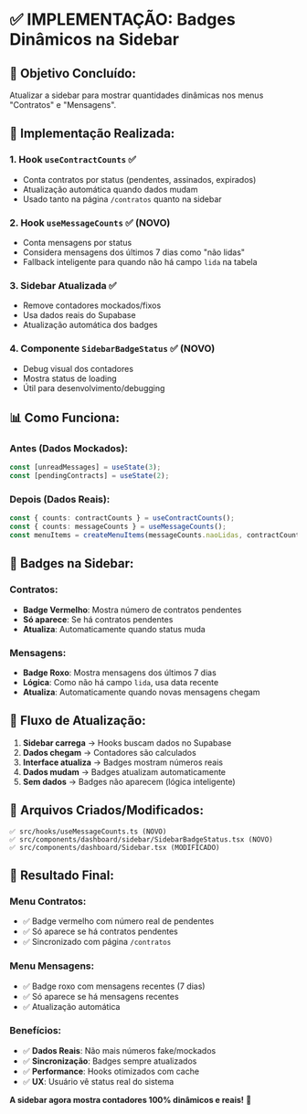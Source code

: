 # ✅ IMPLEMENTAÇÃO: Badges Dinâmicos na Sidebar

## 🎯 **Objetivo Concluído:**
Atualizar a sidebar para mostrar quantidades dinâmicas nos menus "Contratos" e "Mensagens".

## 🔧 **Implementação Realizada:**

### **1. Hook `useContractCounts`** ✅
- Conta contratos por status (pendentes, assinados, expirados)
- Atualização automática quando dados mudam
- Usado tanto na página `/contratos` quanto na sidebar

### **2. Hook `useMessageCounts`** ✅ (NOVO)
- Conta mensagens por status
- Considera mensagens dos últimos 7 dias como "não lidas"
- Fallback inteligente para quando não há campo `lida` na tabela

### **3. Sidebar Atualizada** ✅
- Remove contadores mockados/fixos
- Usa dados reais do Supabase
- Atualização automática dos badges

### **4. Componente `SidebarBadgeStatus`** ✅ (NOVO)
- Debug visual dos contadores
- Mostra status de loading
- Útil para desenvolvimento/debugging

## 📊 **Como Funciona:**

### **Antes (Dados Mockados):**
```typescript
const [unreadMessages] = useState(3);
const [pendingContracts] = useState(2);
```

### **Depois (Dados Reais):**
```typescript
const { counts: contractCounts } = useContractCounts();
const { counts: messageCounts } = useMessageCounts();
const menuItems = createMenuItems(messageCounts.naoLidas, contractCounts.pendentes);
```

## 🎨 **Badges na Sidebar:**

### **Contratos:**
- **Badge Vermelho**: Mostra número de contratos pendentes
- **Só aparece**: Se há contratos pendentes
- **Atualiza**: Automaticamente quando status muda

### **Mensagens:**
- **Badge Roxo**: Mostra mensagens dos últimos 7 dias
- **Lógica**: Como não há campo `lida`, usa data recente
- **Atualiza**: Automaticamente quando novas mensagens chegam

## 🔄 **Fluxo de Atualização:**

1. **Sidebar carrega** → Hooks buscam dados no Supabase
2. **Dados chegam** → Contadores são calculados
3. **Interface atualiza** → Badges mostram números reais
4. **Dados mudam** → Badges atualizam automaticamente
5. **Sem dados** → Badges não aparecem (lógica inteligente)

## 📁 **Arquivos Criados/Modificados:**

```
✅ src/hooks/useMessageCounts.ts (NOVO)
✅ src/components/dashboard/sidebar/SidebarBadgeStatus.tsx (NOVO)
✅ src/components/dashboard/Sidebar.tsx (MODIFICADO)
```

## 🚀 **Resultado Final:**

### **Menu Contratos:**
- ✅ Badge vermelho com número real de pendentes
- ✅ Só aparece se há contratos pendentes
- ✅ Sincronizado com página `/contratos`

### **Menu Mensagens:**
- ✅ Badge roxo com mensagens recentes (7 dias)
- ✅ Só aparece se há mensagens recentes
- ✅ Atualização automática

### **Benefícios:**
- ✅ **Dados Reais**: Não mais números fake/mockados
- ✅ **Sincronização**: Badges sempre atualizados
- ✅ **Performance**: Hooks otimizados com cache
- ✅ **UX**: Usuário vê status real do sistema

**A sidebar agora mostra contadores 100% dinâmicos e reais!** 🎉
